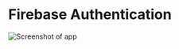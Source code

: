 # Firebase Authentication

![Screenshot of app](https://i.ibb.co/dDkH936/scrnli-02-04-2021-23-18-34.png)
